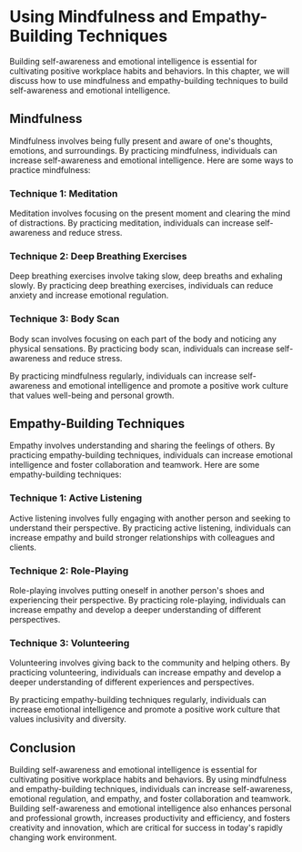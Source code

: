 Using Mindfulness and Empathy-Building Techniques
================================================================================================================

Building self-awareness and emotional intelligence is essential for cultivating positive workplace habits and behaviors. In this chapter, we will discuss how to use mindfulness and empathy-building techniques to build self-awareness and emotional intelligence.

Mindfulness
-----------

Mindfulness involves being fully present and aware of one's thoughts, emotions, and surroundings. By practicing mindfulness, individuals can increase self-awareness and emotional intelligence. Here are some ways to practice mindfulness:

### Technique 1: Meditation

Meditation involves focusing on the present moment and clearing the mind of distractions. By practicing meditation, individuals can increase self-awareness and reduce stress.

### Technique 2: Deep Breathing Exercises

Deep breathing exercises involve taking slow, deep breaths and exhaling slowly. By practicing deep breathing exercises, individuals can reduce anxiety and increase emotional regulation.

### Technique 3: Body Scan

Body scan involves focusing on each part of the body and noticing any physical sensations. By practicing body scan, individuals can increase self-awareness and reduce stress.

By practicing mindfulness regularly, individuals can increase self-awareness and emotional intelligence and promote a positive work culture that values well-being and personal growth.

Empathy-Building Techniques
---------------------------

Empathy involves understanding and sharing the feelings of others. By practicing empathy-building techniques, individuals can increase emotional intelligence and foster collaboration and teamwork. Here are some empathy-building techniques:

### Technique 1: Active Listening

Active listening involves fully engaging with another person and seeking to understand their perspective. By practicing active listening, individuals can increase empathy and build stronger relationships with colleagues and clients.

### Technique 2: Role-Playing

Role-playing involves putting oneself in another person's shoes and experiencing their perspective. By practicing role-playing, individuals can increase empathy and develop a deeper understanding of different perspectives.

### Technique 3: Volunteering

Volunteering involves giving back to the community and helping others. By practicing volunteering, individuals can increase empathy and develop a deeper understanding of different experiences and perspectives.

By practicing empathy-building techniques regularly, individuals can increase emotional intelligence and promote a positive work culture that values inclusivity and diversity.

Conclusion
----------

Building self-awareness and emotional intelligence is essential for cultivating positive workplace habits and behaviors. By using mindfulness and empathy-building techniques, individuals can increase self-awareness, emotional regulation, and empathy, and foster collaboration and teamwork. Building self-awareness and emotional intelligence also enhances personal and professional growth, increases productivity and efficiency, and fosters creativity and innovation, which are critical for success in today's rapidly changing work environment.
